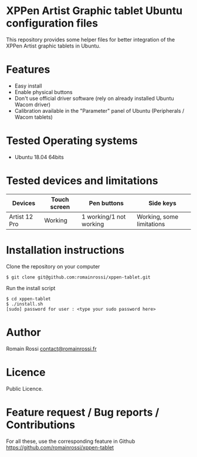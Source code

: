 # XPPen Artist Graphic tablet Ubuntu configuration files

This repository provides some helper files for better integration of the XPPen Artist graphic tablets in Ubuntu.

# Features

* Easy install
* Enable physical buttons
* Don't use official driver software (rely on already installed Ubuntu Wacom driver)
* Calibration available in the "Parameter" panel of Ubuntu (Peripherals / Wacom tablets)

# Tested Operating systems

* Ubuntu 18.04 64bits


# Tested devices and limitations

| Devices | Touch screen | Pen buttons | Side keys |
|---------|--------------|-------------|-----------|
| Artist 12 Pro| Working | 1 working/1 not working | Working, some limitations |


# Installation instructions

Clone the repository on your computer

    $ git clone git@github.com:romainrossi/xppen-tablet.git
    
Run the install script

    $ cd xppen-tablet
    $ ./install.sh
    [sudo] password for user : <type your sudo password here>


# Author

Romain Rossi <contact@romainrossi.fr>

# Licence

Public Licence.

# Feature request / Bug reports / Contributions

For all these, use the corresponding feature in Github https://github.com/romainrossi/xppen-tablet



